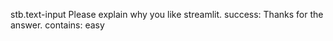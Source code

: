 stb.text-input
Please explain why you like streamlit.
success: Thanks for the answer.
contains: easy